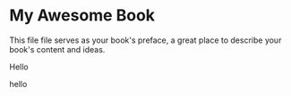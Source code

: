 # My Awesome Book

This file file serves as your book's preface, a great place to describe your book's content and ideas.

Hello

hello


